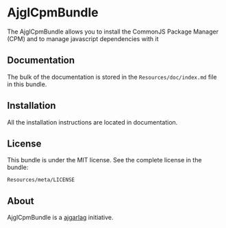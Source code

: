 AjglCpmBundle
==============

The AjglCpmBundle allows you to install the CommonJS Package Manager
(CPM) and to manage javascript dependencies with it

Documentation
-------------

The bulk of the documentation is stored in the `Resources/doc/index.md`
file in this bundle.

Installation
------------

All the installation instructions are located in documentation.

License
-------

This bundle is under the MIT license. See the complete license in the bundle:

    Resources/meta/LICENSE

About
-----

AjglCpmBundle is a [ajgarlag](http://aj.garcialagar.es) initiative.

